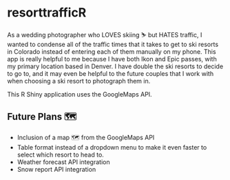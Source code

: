 # resorttrafficR

As a wedding photographer who LOVES skiing ⛷️ but HATES traffic, I wanted to condense all of the traffic times that it takes to get to ski resorts in Colorado instead of entering each of them manually on my phone. This app is really helpful to me because I have both Ikon and Epic passes, with my primary location based in Denver. I have double the ski resorts to decide to go to, and it may even be helpful to the future couples that I work with when choosing a ski resort to photograph them in.

This R Shiny application uses the GoogleMaps API. 


## Future Plans 🗺️

- Inclusion of a map 🗺️ from the GoogleMaps API
- Table format instead of a dropdown menu to make it even faster to select which resort to head to.
- Weather forecast API integration
- Snow report API integration
